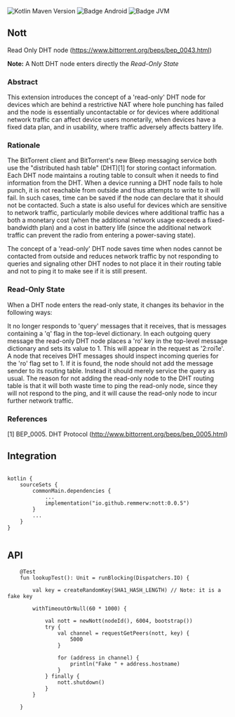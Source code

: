 <div>
    <div>
        <img src="https://img.shields.io/maven-central/v/io.github.remmerw/nott" alt="Kotlin Maven Version" />
        <img src="https://img.shields.io/badge/Platform-Android-brightgreen.svg?logo=android" alt="Badge Android" />
        <img src="https://img.shields.io/badge/Platform-JVM-8A2BE2.svg?logo=openjdk" alt="Badge JVM" />
    </div>
</div>

## Nott
Read Only DHT node (https://www.bittorrent.org/beps/bep_0043.html)

**Note:** A Nott DHT node enters directly the *Read-Only State* 

### Abstract
This extension introduces the concept of a 'read-only' DHT node for devices which are behind a
restrictive NAT where hole punching has failed and the node is essentially uncontactable 
or for devices where additional network traffic can affect device users monetarily, 
when devices have a fixed data plan, and in usability, where traffic adversely affects battery life.

### Rationale
The BitTorrent client and BitTorrent's new Bleep messaging service both use the 
"distributed hash table" (DHT)[1] for storing contact information. Each DHT node 
maintains a routing table to consult when it needs to find information from the DHT. 
When a device running a DHT node fails to hole punch, it is not reachable from outside and thus 
attempts to write to it will fail. In such cases, time can be saved if the node can declare 
that it should not be contacted. Such a state is also useful for devices which are sensitive to 
network traffic, particularly mobile devices where additional traffic has a both a monetary cost 
(when the additional network usage exceeds a fixed-bandwidth plan) and a cost in battery life 
(since the additional network traffic can prevent the radio from entering a power-saving state).

The concept of a 'read-only' DHT node saves time when nodes cannot be contacted from outside and 
reduces network traffic by not responding to queries and signaling other DHT nodes to not place 
it in their routing table and not to ping it to make see if it is still present.

### Read-Only State
When a DHT node enters the read-only state, it changes its behavior in the following ways:

It no longer responds to 'query' messages that it receives, that is messages containing a 'q' 
flag in the top-level dictionary. In each outgoing query message the read-only DHT node places a 
'ro' key in the top-level message dictionary and sets its value to 1. This will appear in the
request as '2:roi1e'. A node that receives DHT messages should inspect incoming queries for the 
'ro' flag set to 1. If it is found, the node should not add the message sender to its routing table. 
Instead it should merely service the query as usual. The reason for not adding the read-only 
node to the DHT routing table is that it will both waste time to ping the read-only node, 
since they will not respond to the ping, and it will cause the read-only node to incur 
further network traffic.

### References
[1]	BEP_0005. DHT Protocol (http://www.bittorrent.org/beps/bep_0005.html)


## Integration

```
    
kotlin {
    sourceSets {
        commonMain.dependencies {
            ...
            implementation("io.github.remmerw:nott:0.0.5")
        }
        ...
    }
}
    
```

## API

```
    @Test
    fun lookupTest(): Unit = runBlocking(Dispatchers.IO) {

        val key = createRandomKey(SHA1_HASH_LENGTH) // Note: it is a fake key

        withTimeoutOrNull(60 * 1000) {

            val nott = newNott(nodeId(), 6004, bootstrap())
            try {
                val channel = requestGetPeers(nott, key) {
                    5000
                }

                for (address in channel) {
                    println("Fake " + address.hostname)
                }
            } finally {
                nott.shutdown()
            }
        }

    }
```